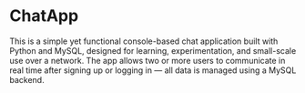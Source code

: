 # ChatApp
This is a simple yet functional console-based chat application built with Python and MySQL, designed for learning, experimentation, and small-scale use over a network. The app allows two or more users to communicate in real time after signing up or logging in — all data is managed using a MySQL backend.
